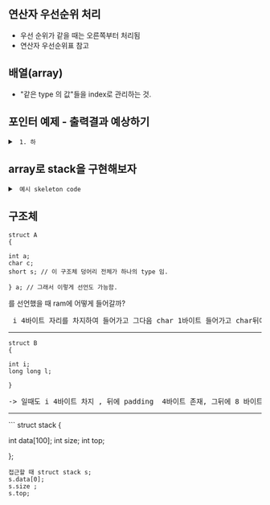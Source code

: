 ## 연산자 우선순위 처리
* 우선 순위가 같을 때는 오른쪽부터 처리됨
* 연산자 우선순위표 참고

## 배열(array)
* "같은 type 의 값"들을 index로 관리하는 것.


## 포인터 예제 - 출력결과 예상하기

<details>
  <summary><code> 1. 하 </code></summary>
  <div markdown="1">
	```c
	  
	   #include <stdio.h>
	
	int main( void )
	{
		int x = 10;
		int *p = &x;
		printf( "%d", *p );
		return 0;
	}
	
	```
</details>
	  
##  array로 stack을 구현해보자
<details>
  <summary><code> 예시 skeleton code </code></summary>
  <div markdown="1">
	  
```c
	  
#include <stdio.h>

#define MAX_STACK_SIZE 100

// push data to stack
// data to update : stack, size, top_index
voidpush( int new_data, int stack[], int *top_index, int *cur_size )
{
	// check that stack is full
	if ( TODO )
	{
		printf( "Stack is full\n" );
		return;
	}

	// push data to stack
	// TODO
}


// pop data from stack
// data to update : stack, size, top_index
void pop( int stack[], int *top_index, int *cur_size )
{
	// check that stack is empty
	if ( TODO )
	{
		printf( "Stack is empty\n" );
		return;
	}

	// pop data from stack
	// TODO
}

// return top data
// data to update : none
int top( int stack[], int top_index, int cur_size )
{
	if ( TODO )
	{
		printf( "Stack is empty\n" );
		return 0;
	}

	// TODO
}

// print stack
// data to update : none
void print_stack( int stack[], int cur_size )
{
	printf( "----stack----\n" );
	// check that stack is empty
	if ( TODO )
	{
		printf( "Stack is empty\n" );
		printf( "-------------\n" );
		return;
	}
	// print all stack data
	// ex )
	// ----stack----
	// 1 <- top
	// 3
	// 4
	// 5
	// -------------
	// TODO
	printf( "-------------\n" );
}

int main( void )
{
	int stack[MAX_STACK_SIZE];
	int top_index = -1;
	int cur_size = 0;

	while ( 1 )
	{
		int select;
		printf( "\n0. quit\n" );
		printf( "1. push\n" );
		printf( "2. pop\n" );
		printf( "3. print top\n" );
		printf( "4. print size\n" );
		printf( "5. print stack\n" );
		printf( " > " );
		scanf( "%d", &select );
		switch( select )
		{
			case 0: // quit
				return 0;
			case 1: // push
			{
				int new_data;
				printf( "input new data : " );
				scanf( "%d", &new_data );
				push( new_data, stack, &top_index, &cur_size );
				print_stack( stack, cur_size );
				break;
			}
			case 2: // pop
			{
				pop( stack, &top_index, &cur_size );
				print_stack( stack, cur_size );
				break;
			}
			case 3: // print top
			{
				printf( "Top : %d\n", top( stack, top_index, cur_size ) );
				break;
			}
			case 4: // print current stack size
			{
				printf( "Current size : %d\n", cur_size );
				break;
			}
			case 5: // print stack
			{
				print_stack( stack, cur_size );
				break;
			}
			default :
			{
				printf( "Wrong input!\n" );
				break;
			}
		}
	}

	return 0;
}
```
</details>


## 구조체 
```
struct A
{

int a;
char c;
short s; // 이 구조체 덩어리 전체가 하나의 type 임.

} a; // 그래서 이렇게 선언도 가능함.

```

를 선언했을 때 ram에 어떻게 들어갈까?

<pre> i 4바이트 자리를 차지하여 들어가고 그다음 char 1바이트 들어가고 char뒤에 padding 이 생기고 그 뒤에 short 2바이트 들어감.</pre>

<hr>

```
struct B
{

int i;
long long l;

}
```
<pre>-> 일때도 i 4바이트 차지 , 뒤에 padding  4바이트 존재, 그뒤에 8 바이트 차지함.</pre>

<hr>
```
struct stack
{

int data[100];
int size;
int top;

};
```
접근할 때 struct stack s;
s.data[0];
s.size ;
s.top;


